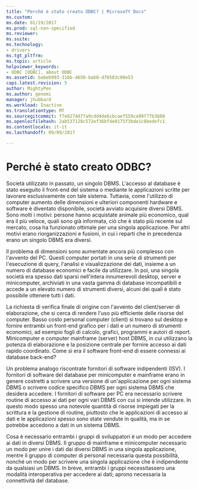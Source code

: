 ```yaml
---
title: "Perché è stato creato ODBC? | Microsoft Docs"
ms.custom: 
ms.date: 01/19/2017
ms.prod: sql-non-specified
ms.reviewer: 
ms.suite: 
ms.technology:
- drivers
ms.tgt_pltfrm: 
ms.topic: article
helpviewer_keywords:
- ODBC [ODBC], about ODBC
ms.assetid: ba6eb993-316b-4650-bab8-d76583c00e53
caps.latest.revision: 5
author: MightyPen
ms.author: genemi
manager: jhubbard
ms.workload: Inactive
ms.translationtype: MT
ms.sourcegitcommit: f7e6274d77a9cdd4de6cbcaef559ca99f77b3608
ms.openlocfilehash: 2ab537128c572ef36bf4e0175f3bde1c8bedefc1
ms.contentlocale: it-it
ms.lasthandoff: 09/09/2017

---
```

# <a name="why-was-odbc-created"></a>Perché è stato creato ODBC?
Società utilizzato in passato, un singolo DBMS. L'accesso al database è stato eseguito il front-end del sistema o mediante le applicazioni scritte per lavorare esclusivamente con tale sistema. Tuttavia, come l'utilizzo di computer aumento delle dimensioni e ulteriori componenti hardware e software è diventato disponibile, società avviato acquisire diversi DBMS. Sono molti i motivi: persone hanno acquistate animale più economico, qual era il più veloce, quali sono già informata, ciò che è stato più recente sul mercato, cosa ha funzionato ottimale per una singola applicazione. Per altri motivi erano riorganizzazioni e fusioni, in cui i reparti che in precedenza erano un singolo DBMS era diversi.  
  
 Il problema di dimensioni sono aumentate ancora più complesso con l'avvento del PC. Questi computer portati in una serie di strumenti per l'esecuzione di query, l'analisi e visualizzazione dei dati, insieme a un numero di database economici e facile da utilizzare. In poi, una singola società era spesso dati sparsi nell'intera innumerevoli desktop, server e minicomputer, archiviati in una vasta gamma di database incompatibili e accede a un elevato numero di strumenti diversi, alcuni dei quali è stato possibile ottenere tutti i dati.  
  
 La richiesta di verifica finale di origine con l'avvento del client/server di elaborazione, che si cerca di rendere l'uso più efficiente delle risorse del computer. Basso costo personal computer (client) si trovano sul desktop e fornire entrambi un front-end grafico per i dati e un numero di strumenti economici, ad esempio fogli di calcolo, grafici, programmi e autori di report. Minicomputer e computer mainframe (server) host DBMS, in cui utilizzano la potenza di elaborazione e la posizione centrale per fornire accesso ai dati rapido coordinato. Come si era il software front-end di essere connessi ai database back-end?  
  
 Un problema analogo riscontrate fornitori di software indipendenti (ISV). I fornitori di software del database per minicomputer e mainframe erano in genere costretti a scrivere una versione di un'applicazione per ogni sistema DBMS o scrivere codice specifico DBMS per ogni sistema DBMS che desidera accedere. I fornitori di software per PC era necessario scrivere routine di accesso ai dati per ogni vari DBMS con cui si intende utilizzare. In questo modo spesso una notevole quantità di risorse impiegati per la scrittura e la gestione di routine, piuttosto che le applicazioni di accesso ai dati e le applicazioni spesso sono state vendute in qualità, ma in se potrebbe accedono a dati in un sistema DBMS.  
  
 Cosa è necessario entrambi i gruppi di sviluppatori è un modo per accedere ai dati in diversi DBMS. Il gruppo di mainframe e minicomputer necessario un modo per unire i dati dai diversi DBMS in una singola applicazione, mentre il gruppo di computer di personal necessaria questa possibilità, nonché un modo per scrivere una singola applicazione che è indipendente da qualsiasi un DBMS. In breve, entrambi i gruppi necessitassero una modalità interoperativa per accedere ai dati; aprono necessaria la connettività del database.

